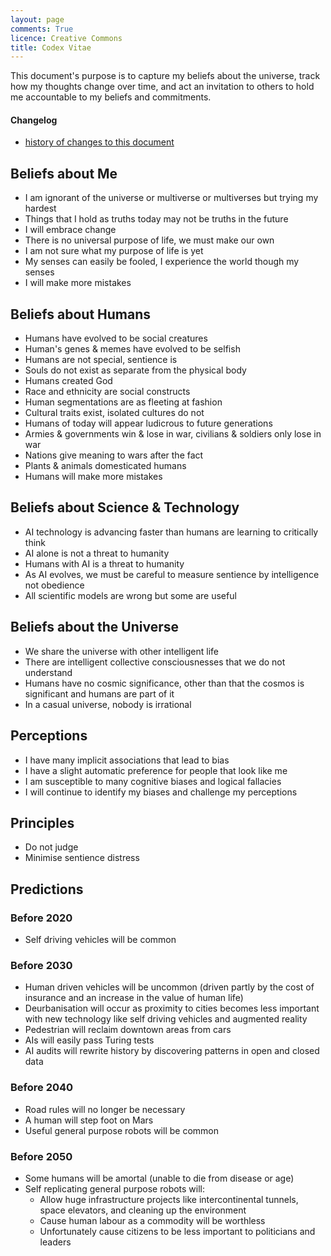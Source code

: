 ```yaml
---
layout: page
comments: True
licence: Creative Commons
title: Codex Vitae
---
```


This document's purpose is to capture my beliefs about the universe, track how my thoughts change over time, and act an invitation to others to hold me accountable to my beliefs and commitments.

#### Changelog
- [history of changes to this document](https://github.com/gregology/gregology.github.io/commits/master/codex.md)

## Beliefs about Me

- I am ignorant of the universe or multiverse or multiverses but trying my hardest
- Things that I hold as truths today may not be truths in the future
- I will embrace change
- There is no universal purpose of life, we must make our own
- I am not sure what my purpose of life is yet
- My senses can easily be fooled, I experience the world though my senses
- I will make more mistakes


## Beliefs about Humans

- Humans have evolved to be social creatures
- Human's genes & memes have evolved to be selfish
- Humans are not special, sentience is
- Souls do not exist as separate from the physical body
- Humans created God
- Race and ethnicity are social constructs
- Human segmentations are as fleeting at fashion
- Cultural traits exist, isolated cultures do not
- Humans of today will appear ludicrous to future generations
- Armies & governments win & lose in war, civilians & soldiers only lose in war
- Nations give meaning to wars after the fact
- Plants & animals domesticated humans
- Humans will make more mistakes


## Beliefs about Science & Technology

- AI technology is advancing faster than humans are learning to critically think
- AI alone is not a threat to humanity
- Humans with AI is a threat to humanity
- As AI evolves, we must be careful to measure sentience by intelligence not obedience
- All scientific models are wrong but some are useful


## Beliefs about the Universe

- We share the universe with other intelligent life
- There are intelligent collective consciousnesses that we do not understand
- Humans have no cosmic significance, other than that the cosmos is significant and humans are part of it
- In a casual universe, nobody is irrational


## Perceptions

- I have many implicit associations that lead to bias
- I have a slight automatic preference for people that look like me
- I am susceptible to many cognitive biases and logical fallacies
- I will continue to identify my biases and challenge my perceptions


## Principles

- Do not judge
- Minimise sentience distress


## Predictions

### Before 2020

- Self driving vehicles will be common

### Before 2030

- Human driven vehicles will be uncommon (driven partly by the cost of insurance and an increase in the value of human life)
- Deurbanisation will occur as proximity to cities becomes less important with new technology like self driving vehicles and augmented reality
- Pedestrian will reclaim downtown areas from cars
- AIs will easily pass Turing tests
- AI audits will rewrite history by discovering patterns in open and closed data

### Before 2040

- Road rules will no longer be necessary
- A human will step foot on Mars
- Useful general purpose robots will be common

### Before 2050

- Some humans will be amortal (unable to die from disease or age)
- Self replicating general purpose robots will:
  - Allow huge infrastructure projects like intercontinental tunnels, space elevators, and cleaning up the environment
  - Cause human labour as a commodity will be worthless
  - Unfortunately cause citizens to be less important to politicians and leaders
